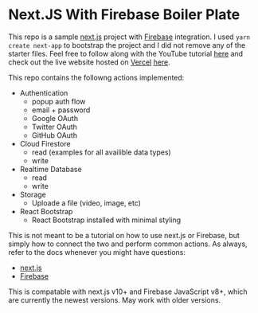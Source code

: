 # Next.JS With Firebase Boiler Plate



This repo is a sample [next.js](https://nextjs.org/) project with [Firebase](https://firebase.google.com/) integration. I used `yarn create next-app` to bootstrap the project and I did not remove any of the starter files. Feel free to follow along with the YouTube tutorial [here](TODO) and check out the live website hosted on [Vercel](https://vercel.com/) [here](TODO).


This repo contains the followng actions implemented:

- Authentication
  - popup auth flow
  - email + password
  - Google OAuth
  - Twitter OAuth
  - GitHub OAuth
- Cloud Firestore
  - read (examples for all availible data types)
  - write
- Realtime Database
  - read
  - write
- Storage
  - Uploade a file (video, image, etc)
- React Bootstrap
  - React Bootstrap installed with minimal styling

This is not meant to be a tutorial on how to use next.js or Firebase, but simply how to connect the two and perform common actions. As always, refer to the docs whenever you might have questions: 

- [next.js](https://nextjs.org/docs/getting-started)
- [Firebase](https://firebase.google.com/docs/build)

This is compatable with next.js v10+ and Firebase JavaScript v8+, which are currently the newest versions. May work with older versions.
